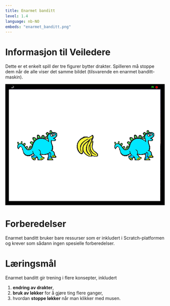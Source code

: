 ```yaml
---
title: Enarmet banditt
level: 1.4
language: nb-NO
embeds: "enarmet_banditt.png"
---
```


# Informasjon til Veiledere

Dette er et enkelt spill der tre figurer bytter drakter. Spilleren må
stoppe dem når de alle viser det samme bildet (tilsvarende en enarmet
banditt-maskin).

![](enarmet_banditt.png)

# Forberedelser

Enarmet banditt bruker bare ressurser som er inkludert i
Scratch-platformen og krever som sådann ingen spesielle forberedelser.

# Læringsmål

Enarmet banditt gir trening i flere konsepter, inkludert

1. __endring av drakter__,
2. __bruk av løkker__ for å gjøre ting flere ganger,
3. hvordan __stoppe løkker__ når man klikker med musen.

